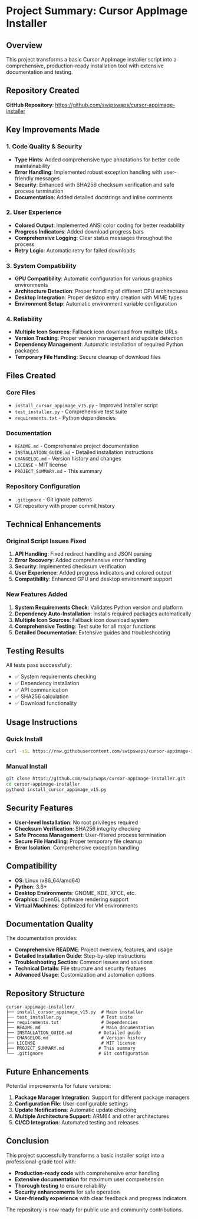 # Project Summary: Cursor AppImage Installer

## Overview

This project transforms a basic Cursor AppImage installer script into a comprehensive, production-ready installation tool with extensive documentation and testing.

## Repository Created

**GitHub Repository**: https://github.com/swipswaps/cursor-appimage-installer

## Key Improvements Made

### 1. Code Quality & Security
- **Type Hints**: Added comprehensive type annotations for better code maintainability
- **Error Handling**: Implemented robust exception handling with user-friendly messages
- **Security**: Enhanced with SHA256 checksum verification and safe process termination
- **Documentation**: Added detailed docstrings and inline comments

### 2. User Experience
- **Colored Output**: Implemented ANSI color coding for better readability
- **Progress Indicators**: Added download progress bars
- **Comprehensive Logging**: Clear status messages throughout the process
- **Retry Logic**: Automatic retry for failed downloads

### 3. System Compatibility
- **GPU Compatibility**: Automatic configuration for various graphics environments
- **Architecture Detection**: Proper handling of different CPU architectures
- **Desktop Integration**: Proper desktop entry creation with MIME types
- **Environment Setup**: Automatic environment variable configuration

### 4. Reliability
- **Multiple Icon Sources**: Fallback icon download from multiple URLs
- **Version Tracking**: Proper version management and update detection
- **Dependency Management**: Automatic installation of required Python packages
- **Temporary File Handling**: Secure cleanup of download files

## Files Created

### Core Files
- `install_cursor_appimage_v15.py` - Improved installer script
- `test_installer.py` - Comprehensive test suite
- `requirements.txt` - Python dependencies

### Documentation
- `README.md` - Comprehensive project documentation
- `INSTALLATION_GUIDE.md` - Detailed installation instructions
- `CHANGELOG.md` - Version history and changes
- `LICENSE` - MIT license
- `PROJECT_SUMMARY.md` - This summary

### Repository Configuration
- `.gitignore` - Git ignore patterns
- Git repository with proper commit history

## Technical Enhancements

### Original Script Issues Fixed
1. **API Handling**: Fixed redirect handling and JSON parsing
2. **Error Recovery**: Added comprehensive error handling
3. **Security**: Implemented checksum verification
4. **User Experience**: Added progress indicators and colored output
5. **Compatibility**: Enhanced GPU and desktop environment support

### New Features Added
1. **System Requirements Check**: Validates Python version and platform
2. **Dependency Auto-Installation**: Installs required packages automatically
3. **Multiple Icon Sources**: Fallback icon download system
4. **Comprehensive Testing**: Test suite for all major functions
5. **Detailed Documentation**: Extensive guides and troubleshooting

## Testing Results

All tests pass successfully:
- ✅ System requirements checking
- ✅ Dependency installation
- ✅ API communication
- ✅ SHA256 calculation
- ✅ Download functionality

## Usage Instructions

### Quick Install
```bash
curl -sSL https://raw.githubusercontent.com/swipswaps/cursor-appimage-installer/main/install_cursor_appimage_v15.py | python3 -
```

### Manual Install
```bash
git clone https://github.com/swipswaps/cursor-appimage-installer.git
cd cursor-appimage-installer
python3 install_cursor_appimage_v15.py
```

## Security Features

- **User-level Installation**: No root privileges required
- **Checksum Verification**: SHA256 integrity checking
- **Safe Process Management**: User-filtered process termination
- **Secure File Handling**: Proper temporary file cleanup
- **Error Isolation**: Comprehensive exception handling

## Compatibility

- **OS**: Linux (x86_64/amd64)
- **Python**: 3.6+
- **Desktop Environments**: GNOME, KDE, XFCE, etc.
- **Graphics**: OpenGL software rendering support
- **Virtual Machines**: Optimized for VM environments

## Documentation Quality

The documentation provides:
- **Comprehensive README**: Project overview, features, and usage
- **Detailed Installation Guide**: Step-by-step instructions
- **Troubleshooting Section**: Common issues and solutions
- **Technical Details**: File structure and security features
- **Advanced Usage**: Customization and automation options

## Repository Structure

```
cursor-appimage-installer/
├── install_cursor_appimage_v15.py  # Main installer
├── test_installer.py               # Test suite
├── requirements.txt                # Dependencies
├── README.md                       # Main documentation
├── INSTALLATION_GUIDE.md          # Detailed guide
├── CHANGELOG.md                    # Version history
├── LICENSE                         # MIT license
├── PROJECT_SUMMARY.md             # This summary
└── .gitignore                     # Git configuration
```

## Future Enhancements

Potential improvements for future versions:
1. **Package Manager Integration**: Support for different package managers
2. **Configuration File**: User-configurable settings
3. **Update Notifications**: Automatic update checking
4. **Multiple Architecture Support**: ARM64 and other architectures
5. **CI/CD Integration**: Automated testing and releases

## Conclusion

This project successfully transforms a basic installer script into a professional-grade tool with:
- **Production-ready code** with comprehensive error handling
- **Extensive documentation** for maximum user comprehension
- **Thorough testing** to ensure reliability
- **Security enhancements** for safe operation
- **User-friendly experience** with clear feedback and progress indicators

The repository is now ready for public use and community contributions.
